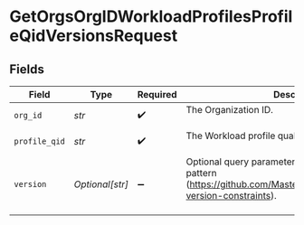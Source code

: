 # GetOrgsOrgIDWorkloadProfilesProfileQidVersionsRequest


## Fields

| Field                                                                                                                                | Type                                                                                                                                 | Required                                                                                                                             | Description                                                                                                                          |
| ------------------------------------------------------------------------------------------------------------------------------------ | ------------------------------------------------------------------------------------------------------------------------------------ | ------------------------------------------------------------------------------------------------------------------------------------ | ------------------------------------------------------------------------------------------------------------------------------------ |
| `org_id`                                                                                                                             | *str*                                                                                                                                | :heavy_check_mark:                                                                                                                   | The Organization ID.<br/><br/>                                                                                                       |
| `profile_qid`                                                                                                                        | *str*                                                                                                                                | :heavy_check_mark:                                                                                                                   | The Workload profile qualified ID.<br/><br/>                                                                                         |
| `version`                                                                                                                            | *Optional[str]*                                                                                                                      | :heavy_minus_sign:                                                                                                                   | Optional query parameter, defines version constraint pattern (https://github.com/Masterminds/semver#checking-version-constraints).<br/><br/> |